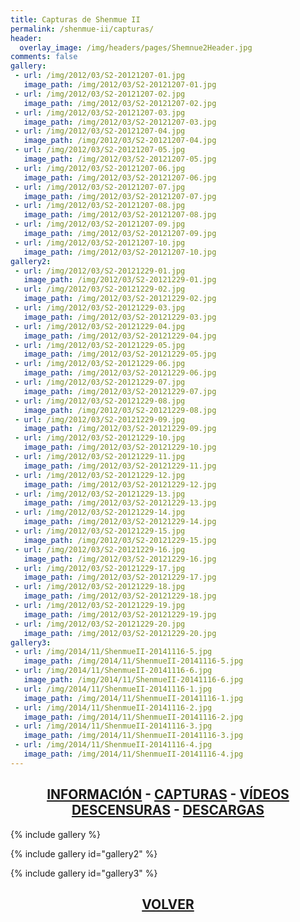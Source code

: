 ```yaml
---
title: Capturas de Shenmue II
permalink: /shenmue-ii/capturas/
header:
  overlay_image: /img/headers/pages/Shemnue2Header.jpg
comments: false
gallery:
 - url: /img/2012/03/S2-20121207-01.jpg
   image_path: /img/2012/03/S2-20121207-01.jpg
 - url: /img/2012/03/S2-20121207-02.jpg
   image_path: /img/2012/03/S2-20121207-02.jpg
 - url: /img/2012/03/S2-20121207-03.jpg
   image_path: /img/2012/03/S2-20121207-03.jpg
 - url: /img/2012/03/S2-20121207-04.jpg
   image_path: /img/2012/03/S2-20121207-04.jpg
 - url: /img/2012/03/S2-20121207-05.jpg
   image_path: /img/2012/03/S2-20121207-05.jpg
 - url: /img/2012/03/S2-20121207-06.jpg
   image_path: /img/2012/03/S2-20121207-06.jpg
 - url: /img/2012/03/S2-20121207-07.jpg
   image_path: /img/2012/03/S2-20121207-07.jpg
 - url: /img/2012/03/S2-20121207-08.jpg
   image_path: /img/2012/03/S2-20121207-08.jpg
 - url: /img/2012/03/S2-20121207-09.jpg
   image_path: /img/2012/03/S2-20121207-09.jpg
 - url: /img/2012/03/S2-20121207-10.jpg
   image_path: /img/2012/03/S2-20121207-10.jpg
gallery2:
 - url: /img/2012/03/S2-20121229-01.jpg
   image_path: /img/2012/03/S2-20121229-01.jpg
 - url: /img/2012/03/S2-20121229-02.jpg
   image_path: /img/2012/03/S2-20121229-02.jpg
 - url: /img/2012/03/S2-20121229-03.jpg
   image_path: /img/2012/03/S2-20121229-03.jpg
 - url: /img/2012/03/S2-20121229-04.jpg
   image_path: /img/2012/03/S2-20121229-04.jpg
 - url: /img/2012/03/S2-20121229-05.jpg
   image_path: /img/2012/03/S2-20121229-05.jpg
 - url: /img/2012/03/S2-20121229-06.jpg
   image_path: /img/2012/03/S2-20121229-06.jpg
 - url: /img/2012/03/S2-20121229-07.jpg
   image_path: /img/2012/03/S2-20121229-07.jpg
 - url: /img/2012/03/S2-20121229-08.jpg
   image_path: /img/2012/03/S2-20121229-08.jpg
 - url: /img/2012/03/S2-20121229-09.jpg
   image_path: /img/2012/03/S2-20121229-09.jpg
 - url: /img/2012/03/S2-20121229-10.jpg
   image_path: /img/2012/03/S2-20121229-10.jpg
 - url: /img/2012/03/S2-20121229-11.jpg
   image_path: /img/2012/03/S2-20121229-11.jpg
 - url: /img/2012/03/S2-20121229-12.jpg
   image_path: /img/2012/03/S2-20121229-12.jpg
 - url: /img/2012/03/S2-20121229-13.jpg
   image_path: /img/2012/03/S2-20121229-13.jpg
 - url: /img/2012/03/S2-20121229-14.jpg
   image_path: /img/2012/03/S2-20121229-14.jpg
 - url: /img/2012/03/S2-20121229-15.jpg
   image_path: /img/2012/03/S2-20121229-15.jpg
 - url: /img/2012/03/S2-20121229-16.jpg
   image_path: /img/2012/03/S2-20121229-16.jpg
 - url: /img/2012/03/S2-20121229-17.jpg
   image_path: /img/2012/03/S2-20121229-17.jpg
 - url: /img/2012/03/S2-20121229-18.jpg
   image_path: /img/2012/03/S2-20121229-18.jpg
 - url: /img/2012/03/S2-20121229-19.jpg
   image_path: /img/2012/03/S2-20121229-19.jpg
 - url: /img/2012/03/S2-20121229-20.jpg
   image_path: /img/2012/03/S2-20121229-20.jpg
gallery3:
 - url: /img/2014/11/ShenmueII-20141116-5.jpg
   image_path: /img/2014/11/ShenmueII-20141116-5.jpg
 - url: /img/2014/11/ShenmueII-20141116-6.jpg
   image_path: /img/2014/11/ShenmueII-20141116-6.jpg
 - url: /img/2014/11/ShenmueII-20141116-1.jpg
   image_path: /img/2014/11/ShenmueII-20141116-1.jpg
 - url: /img/2014/11/ShenmueII-20141116-2.jpg
   image_path: /img/2014/11/ShenmueII-20141116-2.jpg
 - url: /img/2014/11/ShenmueII-20141116-3.jpg
   image_path: /img/2014/11/ShenmueII-20141116-3.jpg
 - url: /img/2014/11/ShenmueII-20141116-4.jpg
   image_path: /img/2014/11/ShenmueII-20141116-4.jpg
---
```

<h2 style="text-align: center;"><strong><a href="/shenmue-ii/informacion/">INFORMACIÓN</a> - <a href="/shenmue-ii/capturas/">CAPTURAS</a> - <a href="/shenmue-ii/videos/">VÍDEOS</a><br>  
<a href="/shenmue-ii/descensuras/">DESCENSURAS</a> - <a href="/shenmue-ii/descargar/">DESCARGAS</a></strong></h2>

{% include gallery %}

{% include gallery id="gallery2" %}

{% include gallery id="gallery3" %}

<h2 style="text-align: center;"><strong><a href="/shenmue-ii/">VOLVER</a></strong></h2>


